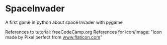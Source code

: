 # SpaceInvader
A first game in python about space Invader with pygame 

References to tutorial:
  freeCodeCamp.org
References for icon/image:
 "Icon made by Pixel perfect from www.flaticon.com"
